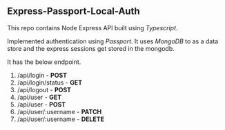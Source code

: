 ## Express-Passport-Local-Auth

This repo contains Node Express API built using _Typescript_.

Implemented authentication using _Passport_. It uses _MongoDB_ to as a data store and the express sessions get stored in the mongodb.

It has the below endpoint.
1. /api/login             -  **POST**
2. /api/login/status      -  **GET**
3. /api/logout            -  **POST**
4. /api/user              -  **GET**
5. /api/user              -  **POST**
6. /api/user/:username    -  **PATCH**
7. /api/user/:username    -  **DELETE**